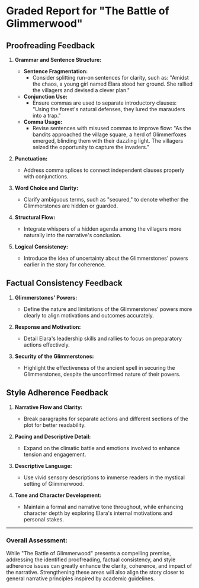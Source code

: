 # Graded Report for "The Battle of Glimmerwood"

## Proofreading Feedback

1. **Grammar and Sentence Structure:**
   - **Sentence Fragmentation:**
     - Consider splitting run-on sentences for clarity, such as: "Amidst the chaos, a young girl named Elara stood her ground. She rallied the villagers and devised a clever plan."
   - **Conjunction Use:**
     - Ensure commas are used to separate introductory clauses: "Using the forest's natural defenses, they lured the marauders into a trap."
   - **Comma Usage:**
     - Revise sentences with misused commas to improve flow: "As the bandits approached the village square, a herd of Glimmerfoxes emerged, blinding them with their dazzling light. The villagers seized the opportunity to capture the invaders."

2. **Punctuation:**
   - Address comma splices to connect independent clauses properly with conjunctions.

3. **Word Choice and Clarity:**
   - Clarify ambiguous terms, such as "secured," to denote whether the Glimmerstones are hidden or guarded.

4. **Structural Flow:**
   - Integrate whispers of a hidden agenda among the villagers more naturally into the narrative's conclusion.

5. **Logical Consistency:**
   - Introduce the idea of uncertainty about the Glimmerstones' powers earlier in the story for coherence.


## Factual Consistency Feedback

1. **Glimmerstones' Powers:**
   - Define the nature and limitations of the Glimmerstones' powers more clearly to align motivations and outcomes accurately.

2. **Response and Motivation:**
   - Detail Elara's leadership skills and rallies to focus on preparatory actions effectively.

3. **Security of the Glimmerstones:**
   - Highlight the effectiveness of the ancient spell in securing the Glimmerstones, despite the unconfirmed nature of their powers.


## Style Adherence Feedback

1. **Narrative Flow and Clarity:**
   - Break paragraphs for separate actions and different sections of the plot for better readability.

2. **Pacing and Descriptive Detail:**
   - Expand on the climatic battle and emotions involved to enhance tension and engagement.

3. **Descriptive Language:**
   - Use vivid sensory descriptions to immerse readers in the mystical setting of Glimmerwood.

4. **Tone and Character Development:**
   - Maintain a formal and narrative tone throughout, while enhancing character depth by exploring Elara's internal motivations and personal stakes.

---

### Overall Assessment:

While "The Battle of Glimmerwood" presents a compelling premise, addressing the identified proofreading, factual consistency, and style adherence issues can greatly enhance the clarity, coherence, and impact of the narrative. Strengthening these areas will also align the story closer to general narrative principles inspired by academic guidelines.